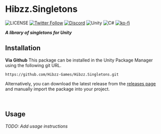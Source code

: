 # Hibzz.Singletons
![LICENSE](https://img.shields.io/badge/LICENSE-CC--BY--4.0-ee5b32?style=for-the-badge) [![Twitter Follow](https://img.shields.io/twitter/follow/hibzzgames?color=1a8cd8&style=for-the-badge)](https://twitter.com/hibzzgames) [![Discord](https://img.shields.io/discord/695898694083412048?color=788bd9&label=DIscord&style=for-the-badge)](https://discord.gg/tZdZFK7) ![Unity](https://img.shields.io/badge/unity-%23000000.svg?style=for-the-badge&logo=unity&logoColor=white) ![C#](https://img.shields.io/badge/c%23-%23239120.svg?style=for-the-badge&logo=c-sharp&logoColor=white) [![ko-fi](https://ko-fi.com/img/githubbutton_sm.svg)](https://ko-fi.com/H2H8CS0RQ)

***A library of singletons for Unity***

## Installation
**Via Github**
This package can be installed in the Unity Package Manager using the following git URL.
```
https://github.com/Hibzz-Games/Hibzz.Singletons.git
```

Alternatively, you can download the latest release from the [releases page](https://github.com/Hibzz-Games/Hibzz.Singletons/releases) and manually import the package into your project.

<br>

## Usage
*TODO: Add usage instructions*
